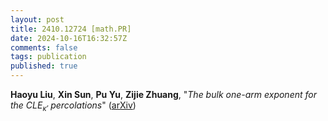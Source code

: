 ```yaml
---
layout: post
title: 2410.12724 [math.PR]
date: 2024-10-16T16:32:57Z
comments: false
tags: publication
published: true
---
```


<b>Haoyu Liu</b>, <b>Xin Sun</b>, <b>Pu Yu</b>, <b>Zijie Zhuang</b>, "<i>The bulk one-arm exponent for the CLE$_{κ'}$ percolations</i>" ([arXiv](http://arxiv.org/abs/2410.12724v1))
